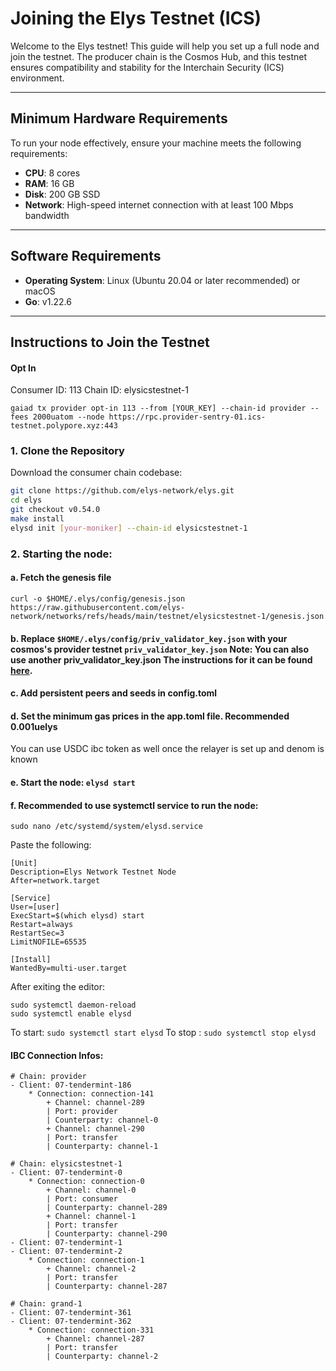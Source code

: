 # Joining the Elys Testnet (ICS)

Welcome to the Elys testnet! This guide will help you set up a full node and join the testnet. The producer chain is the Cosmos Hub, and this testnet ensures compatibility and stability for the Interchain Security (ICS) environment.

---

## Minimum Hardware Requirements

To run your node effectively, ensure your machine meets the following requirements:

- **CPU**: 8 cores
- **RAM**: 16 GB
- **Disk**: 200 GB SSD
- **Network**: High-speed internet connection with at least 100 Mbps bandwidth

---

## Software Requirements

- **Operating System**: Linux (Ubuntu 20.04 or later recommended) or macOS
- **Go**: v1.22.6

---

## Instructions to Join the Testnet

#### Opt In

Consumer ID: 113
Chain ID: elysicstestnet-1

```
gaiad tx provider opt-in 113 --from [YOUR_KEY] --chain-id provider --fees 2000uatom --node https://rpc.provider-sentry-01.ics-testnet.polypore.xyz:443
```

### 1. Clone the Repository

Download the consumer chain codebase:

```bash
git clone https://github.com/elys-network/elys.git
cd elys
git checkout v0.54.0
make install
elysd init [your-moniker] --chain-id elysicstestnet-1
```

### 2. Starting the node:

#### a. Fetch the genesis file
```
curl -o $HOME/.elys/config/genesis.json https://raw.githubusercontent.com/elys-network/networks/refs/heads/main/testnet/elysicstestnet-1/genesis.json
```
#### b. Replace `$HOME/.elys/config/priv_validator_key.json` with your cosmos's provider testnet `priv_validator_key.json` Note: You can also use another priv_validator_key.json The instructions for it can be found [here](https://github.com/cosmos/testnets/blob/master/interchain-security/VALIDATOR_JOINING_GUIDE.md#option-two-use-key-delegation).

#### c. Add persistent peers and seeds in config.toml

#### d. Set the minimum gas prices in the app.toml file. Recommended 0.001uelys
You can use USDC ibc token as well once the relayer is set up and denom is known

#### e. Start the node: `elysd start`

#### f. Recommended to use systemctl service to run the node:

```
sudo nano /etc/systemd/system/elysd.service
```
Paste the following:

```
[Unit]
Description=Elys Network Testnet Node
After=network.target

[Service]
User=[user]
ExecStart=$(which elysd) start
Restart=always
RestartSec=3
LimitNOFILE=65535

[Install]
WantedBy=multi-user.target
```

After exiting the editor:
```
sudo systemctl daemon-reload
sudo systemctl enable elysd
```

To start: `sudo systemctl start elysd`
To stop : `sudo systemctl stop elysd`


#### IBC Connection Infos:
```
# Chain: provider
- Client: 07-tendermint-186
    * Connection: connection-141
        + Channel: channel-289
        | Port: provider
        | Counterparty: channel-0
        + Channel: channel-290
        | Port: transfer
        | Counterparty: channel-1

# Chain: elysicstestnet-1
- Client: 07-tendermint-0
    * Connection: connection-0
        + Channel: channel-0
        | Port: consumer
        | Counterparty: channel-289
        + Channel: channel-1
        | Port: transfer
        | Counterparty: channel-290
- Client: 07-tendermint-1
- Client: 07-tendermint-2
    * Connection: connection-1
        + Channel: channel-2
        | Port: transfer
        | Counterparty: channel-287

# Chain: grand-1
- Client: 07-tendermint-361
- Client: 07-tendermint-362
    * Connection: connection-331
        + Channel: channel-287
        | Port: transfer
        | Counterparty: channel-2
```